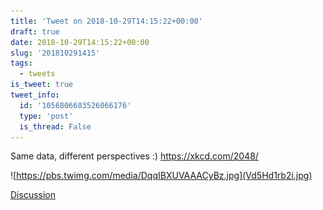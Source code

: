 ```yaml
---
title: 'Tweet on 2018-10-29T14:15:22+00:00'
draft: true
date: 2018-10-29T14:15:22+00:00
slug: '201810291415'
tags:
  - tweets
is_tweet: true
tweet_info:
  id: '1056806683526066176'
  type: 'post'
  is_thread: False
---
```




Same data, different perspectives :)
<https://xkcd.com/2048/> 

![https://pbs.twimg.com/media/DqqIBXUVAAACyBz.jpg](Vd5Hd1rb2i.jpg)

[Discussion](https://x.com/sytelus/status/1056806683526066176)
